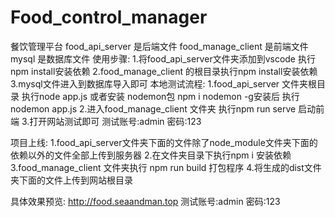 # Food_control_manager
餐饮管理平台
food_api_server 是后端文件
food_manage_client 是前端文件
mysql 是数据库文件 
使用步骤:
1.将food_api_server文件夹添加到vscode 执行npm install安装依赖
2.food_manage_client 的根目录执行npm install安装依赖
3.mysql文件进入到数据库导入即可
本地测试流程:
1.food_api_server 文件夹根目录 执行node app.js 或者安装 nodemon包 npm i nodemon -g安装后 执行nodemon app.js
2.进入food_manage_client 文件夹 执行npm run serve 启动前端
3.打开网站测试即可 测试账号:admin 密码:123

项目上线:
1.food_api_server文件夹下面的文件除了node_module文件夹下面的依赖以外的文件全部上传到服务器
2.在文件夹目录下执行npm i 安装依赖
3.food_manage_client 文件夹执行 npm run build 打包程序
4.将生成的dist文件夹下面的文件上传到网站根目录

具体效果预览:
http://food.seaandman.top
测试账号:admin
密码:123
